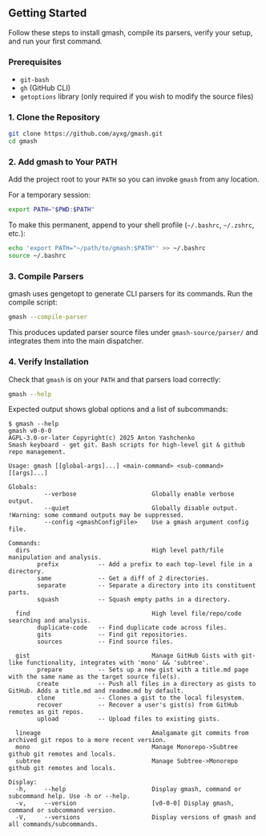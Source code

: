 ## Getting Started
Follow these steps to install gmash, compile its parsers, verify your setup, and run your first command.

### Prerequisites
- `git-bash`
- `gh` (GitHub CLI)
- `getoptions` library (only required if you wish to modify the source files)

### 1. Clone the Repository
```bash
git clone https://github.com/ayxg/gmash.git
cd gmash
```
### 2. Add gmash to Your PATH
Add the project root to your `PATH` so you can invoke `gmash` from any location.

For a temporary session:
```bash
export PATH="$PWD:$PATH"
```

To make this permanent, append to your shell profile (`~/.bashrc`, `~/.zshrc`, etc.):
```bash
echo 'export PATH="~/path/to/gmash:$PATH"' >> ~/.bashrc
source ~/.bashrc
```
### 3. Compile Parsers
gmash uses gengetopt to generate CLI parsers for its commands. Run the compile script:
```bash
gmash --compile-parser
```
This produces updated parser source files under `gmash-source/parser/`
and integrates them into the main dispatcher.
### 4. Verify Installation
Check that `gmash` is on your `PATH` and that parsers load correctly:
```bash
gmash --help
```

Expected output shows global options and a list of subcommands:
```
$ gmash --help
gmash v0-0-0
AGPL-3.0-or-later Copyright(c) 2025 Anton Yashchenko
Smash keyboard - get git. Bash scripts for high-level git & github repo management.

Usage: gmash [[global-args]...] <main-command> <sub-command> [[args]...]

Globals:
          --verbose                     Globally enable verbose output.
          --quiet                       Globally disable output. !Warning: some command outputs may be suppressed.
          --config <gmashConfigFile>    Use a gmash argument config file.

Commands:
  dirs                                  High level path/file manipulation and analysis.
        prefix           -- Add a prefix to each top-level file in a directory.
        same             -- Get a diff of 2 directories.
        separate         -- Separate a directory into its constituent parts.
        squash           -- Squash empty paths in a directory.

  find                                  High level file/repo/code searching and analysis.
        duplicate-code   -- Find duplicate code across files.
        gits             -- Find git repositories.
        sources          -- Find source files.

  gist                                  Manage GitHub Gists with git-like functionality, integrates with 'mono' && 'subtree'.
        prepare          -- Sets up a new gist with a title.md page with the same name as the target source file(s).
        create           -- Push all files in a directory as gists to GitHub. Adds a title.md and readme.md by default.
        clone            -- Clones a gist to the local filesystem.
        recover          -- Recover a user's gist(s) from GitHub remotes as git repos.
        upload           -- Upload files to existing gists.

  lineage                               Amalgamate git commits from archived git repos to a more recent version.
  mono                                  Manage Monorepo->Subtree github git remotes and locals.
  subtree                               Manage Subtree->Monorepo github git remotes and locals.

Display:
  -h,     --help                        Display gmash, command or subcommand help. Use -h or --help.
  -v,     --version                     [v0-0-0] Display gmash, command or subcommand version.
  -V,     --versions                    Display versions of gmash and all commands/subcommands.

```